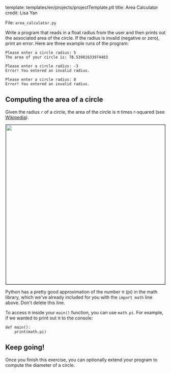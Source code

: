 template: templates/en/projects/projectTemplate.ptl
title: Area Calculator
credit: Lisa Yan

File: `area_calculator.py`

Write a program that reads in a float radius from the user and then prints out the associated area of the circle. If the radius is invalid (negative or zero), print an error. Here are three example runs of the program:

```
Please enter a circle radius: 5
The area of your circle is: 78.53981633974483
```

```
Please enter a circle radius: -3
Error! You entered an invalid radius.
```

```
Please enter a circle radius: 0
Error! You entered an invalid radius.
```

## Computing the area of a circle

Given the radius `r` of a circle, the area of the circle is π times r-squared (see [Wikipedia](https://en.wikipedia.org/wiki/Area_of_a_circle)).

<center>
  <img style="width:500px;border: 1px solid #000000" src="{{pathToRoot}}img/projects/areaCalculator/area.png">
</center>

Python has a pretty good approximation of the number π (pi) in the math library, which we've already included for you with the `import math` line above. Don't delete this line.

To access π inside your `main()` function, you can use `math.pi`. For example, if we wanted to print out π to the console:

```
def main():
    print(math.pi)
```

## Keep going!

Once you finish this exercise, you can optionally extend your program to compute the diameter of a circle.
